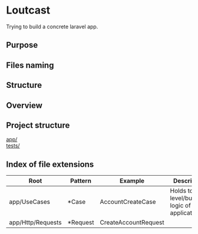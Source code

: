 # Loutcast

Trying to build a concrete laravel app.

## Purpose
## Files naming
## Structure
## Overview


## Project structure
[app/](app/)
\
[tests/](tests)

## Index of file extensions

| Root         | Pattern     | Example              | Description                                               |
|--------------|-------------|----------------------|-----------------------------------------------------------|
| app/UseCases | *Case       | AccountCreateCase    | Holds top level/business logic of the application         |
| app/Http/Requests | *Request | CreateAccountRequest | 